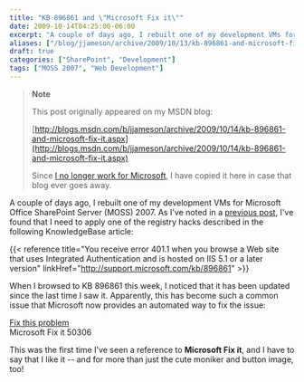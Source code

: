 ```yaml
---
title: "KB 896861 and \"Microsoft Fix it\""
date: 2009-10-14T04:25:00-06:00
excerpt: "A couple of days ago, I rebuilt one of my development VMs for Microsoft Office SharePoint Server (MOSS) 2007. As I've noted in a previous post , I've found that I need to apply one of the registry hacks described in the following KnowledgeBase article..."
aliases: ["/blog/jjameson/archive/2009/10/13/kb-896861-and-microsoft-fix-it.aspx", "/blog/jjameson/archive/2009/10/14/kb-896861-and-microsoft-fix-it.aspx"]
draft: true
categories: ["SharePoint", "Development"]
tags: ["MOSS 2007", "Web Development"]
---
```


> **Note**
>
> This post originally appeared on my MSDN blog:
>
> [http://blogs.msdn.com/b/jjameson/archive/2009/10/14/kb-896861-and-microsoft-fix-it.aspx](http://blogs.msdn.com/b/jjameson/archive/2009/10/14/kb-896861-and-microsoft-fix-it.aspx)
>
> Since
> [I no longer work for Microsoft](/blog/jjameson/2011/09/02/last-day-with-microsoft),
> I have copied it here in case that blog ever goes away.

A couple of days ago, I rebuilt one of my development VMs for Microsoft Office
SharePoint Server (MOSS) 2007. As I've noted in a
[previous post](/blog/jjameson/2009/02/10/issues-with-running-moss-2007-on-windows-server-2008),
I've found that I need to apply one of the registry hacks described in the
following KnowledgeBase article:

{{< reference
title="You receive error 401.1 when you browse a Web site that uses Integrated Authentication and is hosted on IIS 5.1 or a later version"
linkHref="http://support.microsoft.com/kb/896861" >}}

When I browsed to KB 896861 this week, I noticed that it has been updated since
the last time I saw it. Apparently, this has become such a common issue that
Microsoft now provides an automated way to fix the issue:

[Fix this problem](http://go.microsoft.com/?linkid=9686309 "Microsoft Fix it")\
Microsoft Fix it 50306

This was the first time I've seen a reference to **Microsoft Fix it**, and I
have to say that I like it -- and for more than just the cute moniker and button
image, too!

